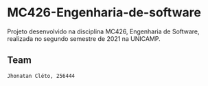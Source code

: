 # MC426-Engenharia-de-software

Projeto desenvolvido na disciplina MC426, Engenharia de Software, realizada no segundo semestre de 2021 na UNICAMP.

## Team
`Jhonatan Cléto, 256444`